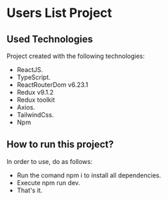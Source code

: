 # Users List Project

## Used Technologies
Project created with the following technologies:
- ReactJS.
- TypeScript.
- ReactRouterDom v6.23.1
- Redux v9.1.2
- Redux toolkit
- Axios.
- TailwindCss.
- Npm

## How to run this project?
In order to use, do as follows:
- Run the comand npm i to install all dependencies.
- Execute npm run dev.
- That's it.

